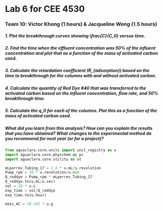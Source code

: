 # Lab 6 for CEE 4530

### Team 10: Victor Khong (1 hours) & Jacqueline Wong (1.5 hours) ###

##### 1. Plot the breakthrough curves showing \frac{C}{C_0} versus time. #

##### 2. Find the time when the effluent concentration was 50% of the influent concentration and plot that as a function of the mass of activated carbon used. #

##### 3. Calculate the retardation coefficient (R_{adsorption}) based on the time to breakthrough for the columns with and without activated carbon. #

##### 4. Calculate the quantity of Red Dye #40 that was transferred to the activated carbon based on the influent concentration, flow rate, and 50% breakthrough time. #

##### 5. Calculate the q_0 for each of the columns. Plot this as a function of the mass of activated carbon used. #

##### What did you learn from this analysis? How can you explain the results that you have obtained? What changes to the experimental method do you recommend for next year (or for a project)? #

```python
from aguaclara.core.units import unit_registry as u
import aguaclara.core.physchem as pc
import aguaclara.core.utility as ut

mLperrev_Tubing_17 = 2.8 * u.mL/u.revolution
Pump_rpm = 10 * u.revolution/u.min
Q_reddye = Pump_rpm * mLperrev_Tubing_17
Q_reddye.to(u.mL/u.sec)
vol = 20 * u.L
exp_time = vol/Q_reddye
exp_time.to(u.hour)

mass_AC = 29.342 * u.g

```

